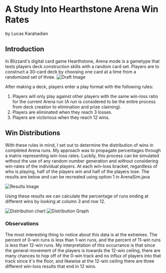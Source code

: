 # A Study Into Hearthstone Arena Win Rates
by Lucas Karahadian
## Introduction

In Blizzard's digital card game Hearthstone, Arena mode is a gametype that tests players deck construction skills with a random card set.  Players are to construct a 30-card deck by choosing one card at a time from a randomized set of three.
![_Draft Image_](https://i.imgur.com/I0XUA35.jpg)

After making a deck, players enter a play format with the following rules:
1. Players will only play against other players with the same win-loss ratio for the current Arena run (A run is considered to be the entire process from deck creation to elimination and prize claiming).
2. Players are eliminated when they reach 3 losses.
3. Players are victorious when they reach 12 wins.

## Win Distributions

With these rules in mind, I set out to determine the distribution of wins in completed Arena runs.  My approach was to propagate percentages through a matrix representing win-loss rates.  Luckily, this process can be simulated without the use of any random number generation and without considering win-rates of the individual players.  At each win-loss bracket, regardless of who is playing, half of the players win and half of the players lose.  The results are below and can be recreated using option 1 in ArenaSim.java

![Results Image](https://puu.sh/vdUPc/1234a887c4.png)

Using these results we can calculate the percentage of runs ending at different wins by looking at column 3 and row 12.

![Distribution chart](https://puu.sh/vdVDU/5acccb8a9c.png) ![Distribution Graph](https://puu.sh/vdVGU/3e91e5e257.png)

### Observations

The most interesting thing to notice about this data is at the extremes.  The percent of 0-win runs is less than 1-win runs, and the percent of 11-win runs is less than 12-win runs.  My interpretation of this occurrance is that since the general movement of the players is towards the 12-win ceiling, there are many chances to hop off of the 0-win track and no influx of players into that track since it's the floor, and likewise at the 12-win ceiling there are three different win-loss results that end in 12 wins.
